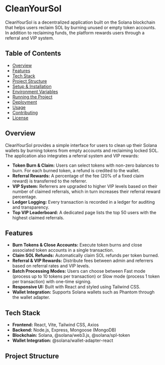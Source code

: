 # CleanYourSol

CleanYourSol is a decentralized application built on the Solana blockchain that helps users reclaim SOL by burning unused or empty token accounts. In addition to reclaiming funds, the platform rewards users through a referral and VIP system.

## Table of Contents

- [Overview](#overview)
- [Features](#features)
- [Tech Stack](#tech-stack)
- [Project Structure](#project-structure)
- [Setup & Installation](#setup--installation)
- [Environment Variables](#environment-variables)
- [Running the Project](#running-the-project)
- [Deployment](#deployment)
- [Usage](#usage)
- [Contributing](#contributing)
- [License](#license)

## Overview

CleanYourSol provides a simple interface for users to clean up their Solana wallets by burning tokens from empty accounts and reclaiming locked SOL. The application also integrates a referral system and VIP rewards:
- **Token Burn & Claim:** Users can select tokens with non-zero balances to burn. For each burned token, a refund is credited to the wallet.
- **Referral Rewards:** A percentage of the fee (20% of a fixed claim reward) is transferred to the referrer.
- **VIP System:** Referrers are upgraded to higher VIP levels based on their number of claimed referrals, which in turn increases their referral reward percentage.
- **Ledger Logging:** Every transaction is recorded in a ledger for auditing and transparency.
- **Top VIP Leaderboard:** A dedicated page lists the top 50 users with the highest claimed referrals.

## Features

- **Burn Tokens & Close Accounts:** Execute token burns and close associated token accounts in a single transaction.
- **Claim SOL Refunds:** Automatically claim SOL refunds per token burned.
- **Referral & VIP Rewards:** Distribute fees between admin and referrers based on referral rates and VIP levels.
- **Batch Processing Modes:** Users can choose between Fast mode (process up to 10 tokens per transaction) or Slow mode (process 1 token per transaction) with one-time signing.
- **Responsive UI:** Built with React and styled using Tailwind CSS.
- **Wallet Integration:** Supports Solana wallets such as Phantom through the wallet adapter.

## Tech Stack

- **Frontend:** React, Vite, Tailwind CSS, Axios
- **Backend:** Node.js, Express, Mongoose (MongoDB)
- **Blockchain:** Solana, @solana/web3.js, @solana/spl-token
- **Wallet Integration:** @solana/wallet-adapter-react

## Project Structure

